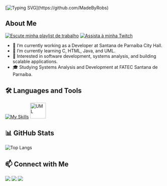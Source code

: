[![Typing SVG](https://readme-typing-svg.herokuapp.com/?color=6474B9&size=30&left=true&vCenter=true&width=1000&lines=Greetings,I'm+Robert+Quesadas+Silva!)](https://github.com/MadeByRobs)

## About Me

[![Escute minha playlist de trabalho](https://img.shields.io/badge/-Escute%20minha%20playlist%20de%20trabalho-green?style=flat-square&logo=spotify)](https://open.spotify.com/playlist/78R89REUkWObuf9tXtHCQ1)
[![Assista à minha Twitch](https://img.shields.io/badge/-Assista%20à%20minha%20Twitch-purple?style=flat-square&logo=twitch)](https://www.twitch.tv/rytzy1800)

- 🔭 I’m currently working as a Developer at Santana de Parnaíba City Hall.
- 🌱 I’m currently learning C, HTML, Java, and UML.
- 💼 Interested in software development, systems analysis, and building scalable applications.
- 🎓 Studying Systems Analysis and Development at FATEC Santana de Parnaíba.
  
## 🛠 Languages and Tools

[![My Skills](https://skillicons.dev/icons?i=c,html,java)](https://skillicons.dev)
<span style="background-color: white; padding: 5 px; display: inline-block;">
  <img src="https://upload.wikimedia.org/wikipedia/commons/thumb/d/d5/UML_logo.svg/400px-UML_logo.svg.png" alt="UML" width="50" height="50">
</span>

## 📊 GitHub Stats

![Top Langs](https://github-readme-stats.vercel.app/api/top-langs/?username=MadeByRobs&layout=compact&theme=material-palenight)

## 📫 Connect with Me

<div>
<a href="https://www.linkedin.com/in/robert-quesadas-silva-11301a289/" target="_blank"><img src="https://img.shields.io/badge/-LinkedIn-%230077B5?style=for-the-badge&logo=linkedin&logoColor=white" target="_blank"></a> 
<a href="https://www.instagram.com/who.is.robs/" target="_blank"><img src="https://img.shields.io/badge/-Instagram-%23E4405F?style=for-the-badge&logo=instagram&logoColor=white" target="_blank"></a>
<a href="https://discord.gg/wagxzStdcR" target="_blank"><img src="https://img.shields.io/badge/Discord-7289DA?style=for-the-badge&logo=discord&logoColor=white" target="_blank"></a> 
</div>
